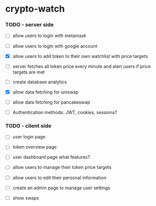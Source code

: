 # crypto-watch


### TODO - server side
- [ ] allow users to login with metamask
- [ ] allow users to login with google account

- [x] allow users to add token to their own watchlist with price targets
- [ ] server fetches all token price every minute and alert users if price targets are met

- [ ] create database analytics

- [x] allow data fetching for uniswap
- [ ] allow data fetching for pancakeswap

- [ ] Authentication methods: JWT, cookies, sessions?

### TODO - client side
- [ ] user login page
- [ ] token overview page
- [ ] user dashboard page
      what features?

- [ ] allow users to manage their token price targets
- [ ] allow users to edit their personal information

- [ ] create an admin page to manage user settings

- [ ] show swaps